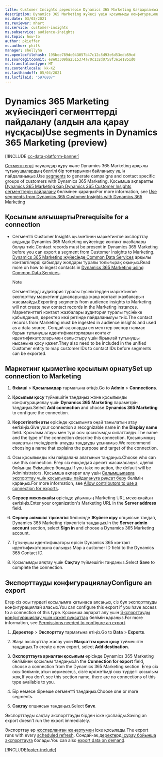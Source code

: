 ```yaml
---
title: Customer Insights деректерін Dynamics 365 Marketing бағдарламасына экспорттау
description: Dynamics 365 Marketing жүйесі үшін қосылымды конфигурациялау және экспорттау жолы туралы ақпарат.
ms.date: 03/03/2021
ms.reviewer: mhart
ms.service: customer-insights
ms.subservice: audience-insights
ms.topic: how-to
author: pkieffer
ms.author: philk
manager: shellyha
ms.openlocfilehash: 195bee789dc043057b47c12c8d93e6d53edb59cd
ms.sourcegitcommit: e8e03309ba2515374a70c132d0758f3e1e1851d0
ms.translationtype: HT
ms.contentlocale: kk-KZ
ms.lasthandoff: 05/04/2021
ms.locfileid: "5976807"
---
```

# <a name="use-segments-in-dynamics-365-marketing-preview"></a><span data-ttu-id="f382e-103">Dynamics 365 Marketing жүйесіндегі сегменттерді пайдалану (алдын ала қарау нұсқасы)</span><span class="sxs-lookup"><span data-stu-id="f382e-103">Use segments in Dynamics 365 Marketing (preview)</span></span>

[!INCLUDE [cc-data-platform-banner](../includes/cc-data-platform-banner.md)]

<span data-ttu-id="f382e-104">[Сегменттерді](segments.md) науқандар құру және Dynamics 365 Marketing арқылы тұтынушылардың белгілі бір топтарымен байланысу үшін пайдаланыңыз.</span><span class="sxs-lookup"><span data-stu-id="f382e-104">Use [segments](segments.md) to generate campaigns and contact specific groups of customers with Dynamics 365 Marketing.</span></span> <span data-ttu-id="f382e-105">Қосымша ақпаратты [Dynamics 365 Marketing бар Dynamics 365 Customer Insights сегменттерін пайдалану](/dynamics365/marketing/customer-insights-segments) бөлімінен қараңыз</span><span class="sxs-lookup"><span data-stu-id="f382e-105">For more information, see [Use segments from Dynamics 365 Customer Insights with Dynamics 365 Marketing](/dynamics365/marketing/customer-insights-segments)</span></span>

## <a name="prerequisite-for-a-connection"></a><span data-ttu-id="f382e-106">Қосылым алғышарты</span><span class="sxs-lookup"><span data-stu-id="f382e-106">Prerequisite for a connection</span></span>

- <span data-ttu-id="f382e-107">Сегментті Customer Insights қызметінен маркетингке экспорттау алдында Dynamics 365 Marketing жүйесінде контакт жазбалары болуы тиіс.</span><span class="sxs-lookup"><span data-stu-id="f382e-107">Contact records must be present in Dynamics 365 Marketing before you can export a segment from Customer Insights to Marketing.</span></span> <span data-ttu-id="f382e-108">[Dynamics 365 Marketing жүйесінде Common Data Services](connect-power-query.md) арқылы контактілерді қабылдау жолдары туралы толығырақ оқыңыз.</span><span class="sxs-lookup"><span data-stu-id="f382e-108">Read more on how to ingest contacts in [Dynamics 365 Marketing using Common Data Services](connect-power-query.md).</span></span>

  > [!NOTE]
  > <span data-ttu-id="f382e-109">Сегменттерді аудитория туралы түсініктерден маркетингке экспорттау маркетинг даналарында жаңа контакт жазбаларын жасамайды.</span><span class="sxs-lookup"><span data-stu-id="f382e-109">Exporting segments from audience insights to Marketing will not create new contact records in the Marketing instances.</span></span> <span data-ttu-id="f382e-110">Маркетингтегі контакт жазбалары аудитория туралы түсінікке қабылданып, деректер көзі ретінде пайдаланылуы тиіс.</span><span class="sxs-lookup"><span data-stu-id="f382e-110">The contact records from Marketing must be ingested in audience insights and used as a data source.</span></span> <span data-ttu-id="f382e-111">Сондай-ақ оларды сегменттер экспортталмас бұрын тұтынушы идентификаторларын контакт идентификаторларымен салыстыру үшін бірыңғай тұтынушы нысанына қосу қажет.</span><span class="sxs-lookup"><span data-stu-id="f382e-111">They also need to be included in the unified Customer entity to map customer IDs to contact IDs before segments can be exported.</span></span>

## <a name="set-up-connection-to-marketing"></a><span data-ttu-id="f382e-112">Маркетинг қызметіне қосылым орнату</span><span class="sxs-lookup"><span data-stu-id="f382e-112">Set up connection to Marketing</span></span>

1. <span data-ttu-id="f382e-113">**Әкімші** > **Қосылымдар** тармағына өтіңіз.</span><span class="sxs-lookup"><span data-stu-id="f382e-113">Go to **Admin** > **Connections**.</span></span>

1. <span data-ttu-id="f382e-114">**Қосылым қосу** түймешігін таңдаңыз және қосылымды конфигурациялау үшін **Dynamics 365 Marketing** параметрін таңдаңыз.</span><span class="sxs-lookup"><span data-stu-id="f382e-114">Select **Add connection** and choose **Dynamics 365 Marketing** to configure the connection.</span></span>

1. <span data-ttu-id="f382e-115">**Көрсетілетін аты** өрісінде қосылымға оңай танылатын атау енгізіңіз.</span><span class="sxs-lookup"><span data-stu-id="f382e-115">Give your connection a recognizable name in the **Display name** field.</span></span> <span data-ttu-id="f382e-116">Қосылым атауы мен түрі осы қосылымды сипаттайды.</span><span class="sxs-lookup"><span data-stu-id="f382e-116">The name and the type of the connection describe this connection.</span></span> <span data-ttu-id="f382e-117">Қосылымның мақсатын түсіндіретін атауды таңдауды ұсынамыз.</span><span class="sxs-lookup"><span data-stu-id="f382e-117">We recommend choosing a name that explains the purpose and target of the connection.</span></span>

1. <span data-ttu-id="f382e-118">Осы қосылымды кім пайдалана алатынын таңдаңыз.</span><span class="sxs-lookup"><span data-stu-id="f382e-118">Choose who can use this connection.</span></span> <span data-ttu-id="f382e-119">Егер сіз ешқандай әрекет жасамасаңыз, әдепкі бойынша Әкімшілер болады.</span><span class="sxs-lookup"><span data-stu-id="f382e-119">If you take no action, the default will be Administrators.</span></span> <span data-ttu-id="f382e-120">Қосымша ақпарат алу үшін [Салымшыларға экспорттау үшін қосылымды пайдалануға рұқсат беру](connections.md#allow-contributors-to-use-a-connection-for-exports) бөлімін қараңыз.</span><span class="sxs-lookup"><span data-stu-id="f382e-120">For more information, see [Allow contributors to use a connection for exports](connections.md#allow-contributors-to-use-a-connection-for-exports).</span></span>

1. <span data-ttu-id="f382e-121">**Сервер мекенжайы** өрісінде ұйымның Marketing URL мекенжайын енгізіңіз.</span><span class="sxs-lookup"><span data-stu-id="f382e-121">Enter your organization's Marketing URL in the **Server address** field.</span></span>

1. <span data-ttu-id="f382e-122">**Сервер әкімшісі тіркелгісі** бөлімінде **Жүйеге кіру** опциясын таңдап, Dynamics 365 Marketing тіркелгісін таңдаңыз.</span><span class="sxs-lookup"><span data-stu-id="f382e-122">In the **Server admin account** section, select **Sign in** and choose a Dynamics 365 Marketing account.</span></span>

1. <span data-ttu-id="f382e-123">Тұтынушы идентификаторы өрісін Dynamics 365 контакт идентификаторына салыңыз.</span><span class="sxs-lookup"><span data-stu-id="f382e-123">Map a customer ID field to the Dynamics 365 Contact ID.</span></span>

1. <span data-ttu-id="f382e-124">Қосылымды аяқтау үшін **Сақтау** түймешігін таңдаңыз.</span><span class="sxs-lookup"><span data-stu-id="f382e-124">Select **Save** to complete the connection.</span></span> 

## <a name="configure-an-export"></a><span data-ttu-id="f382e-125">Экспорттауды конфигурациялау</span><span class="sxs-lookup"><span data-stu-id="f382e-125">Configure an export</span></span>

<span data-ttu-id="f382e-126">Егер сіз осы түрдегі қосылымға қатынаса алсаңыз, сіз бұл экспорттауды конфигурациялай аласыз.</span><span class="sxs-lookup"><span data-stu-id="f382e-126">You can configure this export if you have access to a connection of this type.</span></span> <span data-ttu-id="f382e-127">Қосымша ақпарат алу үшін [Экспорттауды конфигурациялау үшін қажет рұқсаттар](export-destinations.md#set-up-a-new-export) бөлімін қараңыз.</span><span class="sxs-lookup"><span data-stu-id="f382e-127">For more information, see [Permissions needed to configure an export](export-destinations.md#set-up-a-new-export).</span></span>

1. <span data-ttu-id="f382e-128">**Деректер** > **Экспорттау** тармағына өтіңіз.</span><span class="sxs-lookup"><span data-stu-id="f382e-128">Go to **Data** > **Exports**.</span></span>

1. <span data-ttu-id="f382e-129">Жаңа экспорттау жасау үшін **Мақсатты орын қосу** түймешігін таңдаңыз.</span><span class="sxs-lookup"><span data-stu-id="f382e-129">To create a new export, select **Add destination**.</span></span>

1. <span data-ttu-id="f382e-130">**Экспорттауға арналған қосылым** өрісінде Dynamics 365 Marketing бөлімінен қосылым таңдаңыз.</span><span class="sxs-lookup"><span data-stu-id="f382e-130">In the **Connection for export** field, choose a connection from the Dynamics 365 Marketing section.</span></span> <span data-ttu-id="f382e-131">Егер сіз осы бөлімнің атын көрмесеңіз, сізге қолжетімді осы түрдегі қосылым жоқ.</span><span class="sxs-lookup"><span data-stu-id="f382e-131">If you don't see this section name, there are no connections of this type available to you.</span></span>

1. <span data-ttu-id="f382e-132">Бір немесе бірнеше сегментті таңдаңыз.</span><span class="sxs-lookup"><span data-stu-id="f382e-132">Choose one or more segments.</span></span>

1. <span data-ttu-id="f382e-133">**Сақтау** опциясын таңдаңыз.</span><span class="sxs-lookup"><span data-stu-id="f382e-133">Select **Save**.</span></span>

<span data-ttu-id="f382e-134">Экспорттауды сақтау экспорттауды бірден іске қоспайды.</span><span class="sxs-lookup"><span data-stu-id="f382e-134">Saving an export doesn't run the export immediately.</span></span>

<span data-ttu-id="f382e-135">Экспорттау әр [жоспарланған жаңартумен](system.md#schedule-tab) іске қосылады.</span><span class="sxs-lookup"><span data-stu-id="f382e-135">The export runs with every [scheduled refresh](system.md#schedule-tab).</span></span> <span data-ttu-id="f382e-136">Сондай-ақ [деректерді сұрау бойынша экспорттауға](export-destinations.md#run-exports-on-demand) болады.</span><span class="sxs-lookup"><span data-stu-id="f382e-136">You can also [export data on demand](export-destinations.md#run-exports-on-demand).</span></span> 

[!INCLUDE[footer-include](../includes/footer-banner.md)]
